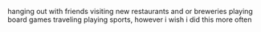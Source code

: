 hanging out with friends
visiting new restaurants and or breweries
playing board games
traveling
playing sports, however i wish i did this more often
